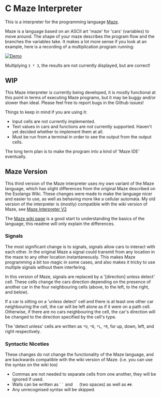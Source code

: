 # C Maze Interpreter

This is a interpreter for the programming language [Maze](http://esolangs.org/wiki/Maze).

Maze is a language based on an ASCII art 'maze' for 'cars' (variables) to move around.  The shape of your maze describes the program flow and the branches the variables take.  It makes a lot more sense if you look at an example, here is a recording of a multiplication program running:

[![Demo](https://fat.gfycat.com/ActiveGrimyConey.gif)](https://gfycat.com/ActiveGrimyConey)

Multiplying `3 * 3`, the results are not currently displayed, but are correct!


## WIP

This Maze interpreter is currently being developed, it is mostly functional at this point in terms of executing Maze programs, but it may be buggy and/or slower than ideal.  Please feel free to report bugs in the Github issues!

Things to keep in mind if you are using it:
 - Input cells are not currently implemented.
 - Text values in cars and functions are not currently supported.  Haven't yet decided whether to implement them at all.
 - Must be run from a terminal in order to see the output from the output cells.

The long term plan is to make the program into a kind of 'Maze IDE' eventually.


## Maze Version

This third version of the Maze interpreter uses my own variant of the Maze language, which has slight differences from the original Maze described on the Esolangs Wiki.  These changes were made to make the language nicer and easier to use, as well as behaving more like a cellular automata. My old version of the interpreter is (mostly) compatible with the wiki version of Maze, see [Maze Interpreter V2](https://github.com/olls/maze-interpreter-v2)

The [Maze wiki page](http://esolangs.org/wiki/Maze) is a good start to understanding the basics of the language, this readme will only explain the differences.

### Signals

The most significant change is to signals, signals allow cars to interact with each other.  In the original Maze a signal could transmit from any location in the maze to any other location instantaneously.  This makes Maze programming a bit too magic in some cases, and also makes it tricky to use multiple signals without them interfering.

In this version of Maze, signals are replaced by a '[direction] unless detect' cell.  These cells change the cars direction depending on the presence of another car in the four neighbouring cells (above, to the left, to the right, and below).

If a car is sitting on a 'unless detect' cell and there is at least one other car neighbouring the cell, the car will be left alone as if it were on a path cell.  Otherwise, if there are no cars neighbouring the cell, the car's direction will be changed to the direction specified by the cell's type.

The 'detect unless' cells are written as `*U`, `*D`, `*L`, `*R`, for up, down, left, and right respectively.

### Syntactic Niceties

These changes do not change the functionality of the Maze language, and are backwards compatible with the wiki version of Maze.  (i.e. you can use the syntax on the wiki too)

 - Commas are not needed to separate cells from one another, they will be ignored if used.
 - Walls can be written as ``` `` ``` and `  ` (two spaces) as well as `##`.
 - Any unrecognised syntax will be skipped.
